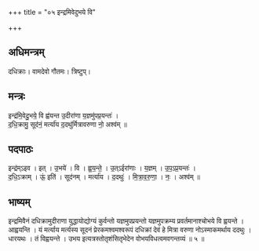 +++
title = "०५ इन्द्रमिवेदुभये वि"

+++
## अधिमन्त्रम्
दधिक्राः। वामदेवो गौतमः। त्रिष्टुप्।

## मन्त्रः
इन्द्र॑मि॒वेदु॒भये॒ वि ह्व॑यन्त उ॒दीरा॑णा य॒ज्ञमु॑पप्र॒यन्तः॑ ।  
द॒धि॒क्रामु॒ सूद॑नं॒ मर्त्या॑य द॒दथु॑र्मित्रावरुणा नो॒ अश्व॑म् ॥

## पदपाठः
इन्द्र॑म्ऽइव । इत् । उ॒भये॑ । वि । ह्व॒य॒न्ते॒ । उ॒त्ऽईरा॑णाः । य॒ज्ञम् । उ॒प॒ऽप्र॒यन्तः॑ ।  
द॒धि॒ऽक्राम् । ऊं॒ इति॑ । सूद॑नम् । मर्त्या॑य । द॒दथुः॑ । मि॒त्रा॒व॒रु॒णा॒ । नः॒ । अश्व॑म् ॥

## भाष्यम्
इन्द्रमिवैनं दधिक्रामुदीराणा युद्धायोद्योग्यं कुर्वन्तो यज्ञमुपप्रयन्तो यज्ञमुपक्रम्य प्रवर्तमानाश्चोभये वि ह्वयन्ते । आह्वयन्ति । यं मर्त्याय मर्त्यस्य सूदनं प्रेरकमश्वमश्वरूपं दधिक्रां देवं हे मित्रा वरुणा नोऽस्माकमर्थाय ददथुः । धारयथः । तं विह्वयन्त्ते । उभय इत्यत्रस्तोतृशंसितृभेदेन वोभयविधत्वमवगन्तव्यं ॥ ५ ॥